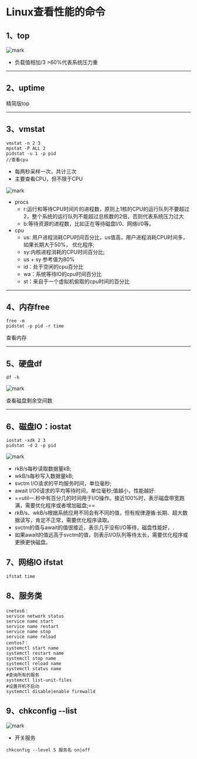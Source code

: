 # Linux查看性能的命令

## 1、top

![mark](http://codedorado.oss-cn-beijing.aliyuncs.com/images/20200316/202316035.png)

- 负载值相加/3 >60%代表系统压力重

---

## 2、uptime

精简版top

---

## 3、vmstat

```shell
vmstat -n 2 3
mpstat -P ALL 2
pidstat -u 1 -p pid
//查看cpu
```

- 每两秒采样一次，共计三次
- 主要查看CPU，但不限于CPU

![mark](http://codedorado.oss-cn-beijing.aliyuncs.com/images/20200316/203000482.png)

- procs
  - r:运行和等待CPU时间片的进程数，原则上1核的CPU的运行队列不要超过2，整个系统的运行队列不能超过总核数的2倍，否则代表系统压力过大
  - b:等待资源的进程数，比如正在等待磁盘I/0、网络I/0等。
- cpu
  - us: 用户进程消耗CPU时间百分比，us值高，用户进程消耗CPU时间多，如果长期大于50%， 优化程序;
  - sy:内核进程消耗的CPU时间百分比;
  - us + sy 参考值为80%
  - id：处于空闲的cpu百分比
  - wa：系统等待IO的cpu时间百分比
  - st：来自于一个虚拟机偷取的cpu时间的百分比

---

## 4、内存free

```shell
free -m  
pidstat -p pid -r time
```

查看内存

---

## 5、硬盘df

```shell
df -h
```

![mark](http://codedorado.oss-cn-beijing.aliyuncs.com/images/20200316/204740417.png)

查看磁盘剩余空间数

---

## 6、磁盘IO：iostat

```shell
iostat -xdk 2 3
pidstat -d 2 -p pid
```

![mark](http://codedorado.oss-cn-beijing.aliyuncs.com/images/20200316/205108976.png)

- rkB/s每秒读取数据量kB;
- wkB/s每秒写入数据量kB;
- svctm I/O请求的平均服务时间，单位毫秒;
- await I/O0请求的平均等待时间，单位毫秒;值越小，性能越好:
- ==util一.秒中有百分几的时间用于I/O操作。接近100%时，表示磁盘带宽跑满，需要优化程序或者增加磁盘;==
- rkB/s、wkB/s根据系统应用不同会有不同的值，但有规律遵循:长期、超大数据读写，肯定不正常，需要优化程序读取。
- svctm的值与await的值很接近，表示几乎没有I/O等待，磁盘性能好，.
- 如果await的值远高于svctm的值，则表示I/O队列等待太长，需要优化程序或更换更快磁盘。

## 7、网络IO ifstat

```shell
ifstat time	
```

## 8、服务类

```shell
cnetos6：
service network status
service name start
service name restart
service name stop
service name reload
centos7：
systemctl start name
systemctl restart name
systemctl stop name
systemctl reload name
systemctl status name 
#查询所有的服务
systemctl list-unit-files
#设置开机不启动
systemctl disable|enable firewalld
```

## 9、chkconfig --list

![mark](http://codedorado.oss-cn-beijing.aliyuncs.com/images/20200317/181033099.png)

- 开关服务

```shell
chkconfig --level 5 服务名 on|off
```

